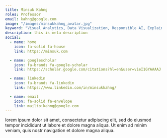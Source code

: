 ```yaml
---
title: Minsuk Kahng
roles: Professor
email: kahng@google.com
image: "/images/minsukkahng_avatar.jpg"
keyword: "Visual Analytics, Data Visualization, Responsible AI, Explainable AI, Human-Computer Interaction"
description: this is meta description
social:
  - name: home
    icon: fa-solid fa-house
    link: https://minsuk.com

  - name: googlescholar
    icon: fa-brands fa-google-scholar
    link: https://scholar.google.com/citations?hl=en&user=vieI1GYAAAAJ

  - name: linkedin
    icon: fa-brands fa-linkedin
    link: https://www.linkedin.com/in/minsukkahng/

  - name: email
    icon: fa-solid fa-envelope
    link: mailto:kahng@google.com
---
```


lorem ipsum dolor sit amet, consectetur adipiscing elit, sed do eiusmod tempor incididunt ut labore et dolore magna aliqua. Ut enim ad minim veniam, quis nostr navigation et dolore magna aliqua.
